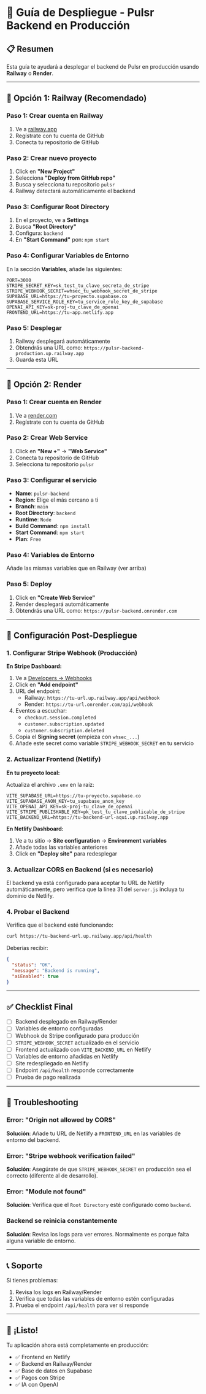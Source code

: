 # 🚀 Guía de Despliegue - Pulsr Backend en Producción

## 📋 Resumen
Esta guía te ayudará a desplegar el backend de Pulsr en producción usando **Railway** o **Render**.

---

## 🎯 Opción 1: Railway (Recomendado)

### Paso 1: Crear cuenta en Railway
1. Ve a [railway.app](https://railway.app)
2. Regístrate con tu cuenta de GitHub
3. Conecta tu repositorio de GitHub

### Paso 2: Crear nuevo proyecto
1. Click en **"New Project"**
2. Selecciona **"Deploy from GitHub repo"**
3. Busca y selecciona tu repositorio `pulsr`
4. Railway detectará automáticamente el backend

### Paso 3: Configurar Root Directory
1. En el proyecto, ve a **Settings**
2. Busca **"Root Directory"**
3. Configura: `backend`
4. En **"Start Command"** pon: `npm start`

### Paso 4: Configurar Variables de Entorno
En la sección **Variables**, añade las siguientes:

```
PORT=3000
STRIPE_SECRET_KEY=sk_test_tu_clave_secreta_de_stripe
STRIPE_WEBHOOK_SECRET=whsec_tu_webhook_secret_de_stripe
SUPABASE_URL=https://tu-proyecto.supabase.co
SUPABASE_SERVICE_ROLE_KEY=tu_service_role_key_de_supabase
OPENAI_API_KEY=sk-proj-tu_clave_de_openai
FRONTEND_URL=https://tu-app.netlify.app
```

### Paso 5: Desplegar
1. Railway desplegará automáticamente
2. Obtendrás una URL como: `https://pulsr-backend-production.up.railway.app`
3. Guarda esta URL

---

## 🎯 Opción 2: Render

### Paso 1: Crear cuenta en Render
1. Ve a [render.com](https://render.com)
2. Regístrate con tu cuenta de GitHub

### Paso 2: Crear Web Service
1. Click en **"New +"** → **"Web Service"**
2. Conecta tu repositorio de GitHub
3. Selecciona tu repositorio `pulsr`

### Paso 3: Configurar el servicio
- **Name**: `pulsr-backend`
- **Region**: Elige el más cercano a ti
- **Branch**: `main`
- **Root Directory**: `backend`
- **Runtime**: `Node`
- **Build Command**: `npm install`
- **Start Command**: `npm start`
- **Plan**: `Free`

### Paso 4: Variables de Entorno
Añade las mismas variables que en Railway (ver arriba)

### Paso 5: Deploy
1. Click en **"Create Web Service"**
2. Render desplegará automáticamente
3. Obtendrás una URL como: `https://pulsr-backend.onrender.com`

---

## 🔧 Configuración Post-Despliegue

### 1. Configurar Stripe Webhook (Producción)

**En Stripe Dashboard:**
1. Ve a [Developers → Webhooks](https://dashboard.stripe.com/webhooks)
2. Click en **"Add endpoint"**
3. URL del endpoint:
   - Railway: `https://tu-url.up.railway.app/api/webhook`
   - Render: `https://tu-url.onrender.com/api/webhook`
4. Eventos a escuchar:
   - `checkout.session.completed`
   - `customer.subscription.updated`
   - `customer.subscription.deleted`
5. Copia el **Signing secret** (empieza con `whsec_...`)
6. Añade este secret como variable `STRIPE_WEBHOOK_SECRET` en tu servicio

### 2. Actualizar Frontend (Netlify)

**En tu proyecto local:**

Actualiza el archivo `.env` en la raíz:

```env
VITE_SUPABASE_URL=https://tu-proyecto.supabase.co
VITE_SUPABASE_ANON_KEY=tu_supabase_anon_key
VITE_OPENAI_API_KEY=sk-proj-tu_clave_de_openai
VITE_STRIPE_PUBLISHABLE_KEY=pk_test_tu_clave_publicable_de_stripe
VITE_BACKEND_URL=https://tu-backend-url-aqui.up.railway.app
```

**En Netlify Dashboard:**
1. Ve a tu sitio → **Site configuration** → **Environment variables**
2. Añade todas las variables anteriores
3. Click en **"Deploy site"** para redesplegar

### 3. Actualizar CORS en Backend (si es necesario)

El backend ya está configurado para aceptar tu URL de Netlify automáticamente, pero verifica que la línea 31 del `server.js` incluya tu dominio de Netlify.

### 4. Probar el Backend

Verifica que el backend esté funcionando:

```bash
curl https://tu-backend-url.up.railway.app/api/health
```

Deberías recibir:
```json
{
  "status": "OK",
  "message": "Backend is running",
  "aiEnabled": true
}
```

---

## ✅ Checklist Final

- [ ] Backend desplegado en Railway/Render
- [ ] Variables de entorno configuradas
- [ ] Webhook de Stripe configurado para producción
- [ ] `STRIPE_WEBHOOK_SECRET` actualizado en el servicio
- [ ] Frontend actualizado con `VITE_BACKEND_URL` en Netlify
- [ ] Variables de entorno añadidas en Netlify
- [ ] Site redespliegado en Netlify
- [ ] Endpoint `/api/health` responde correctamente
- [ ] Prueba de pago realizada

---

## 🐛 Troubleshooting

### Error: "Origin not allowed by CORS"
**Solución**: Añade tu URL de Netlify a `FRONTEND_URL` en las variables de entorno del backend.

### Error: "Stripe webhook verification failed"
**Solución**: Asegúrate de que `STRIPE_WEBHOOK_SECRET` en producción sea el correcto (diferente al de desarrollo).

### Error: "Module not found"
**Solución**: Verifica que el `Root Directory` esté configurado como `backend`.

### Backend se reinicia constantemente
**Solución**: Revisa los logs para ver errores. Normalmente es porque falta alguna variable de entorno.

---

## 📞 Soporte

Si tienes problemas:
1. Revisa los logs en Railway/Render
2. Verifica que todas las variables de entorno estén configuradas
3. Prueba el endpoint `/api/health` para ver si responde

---

## 🎉 ¡Listo!

Tu aplicación ahora está completamente en producción:
- ✅ Frontend en Netlify
- ✅ Backend en Railway/Render
- ✅ Base de datos en Supabase
- ✅ Pagos con Stripe
- ✅ IA con OpenAI


